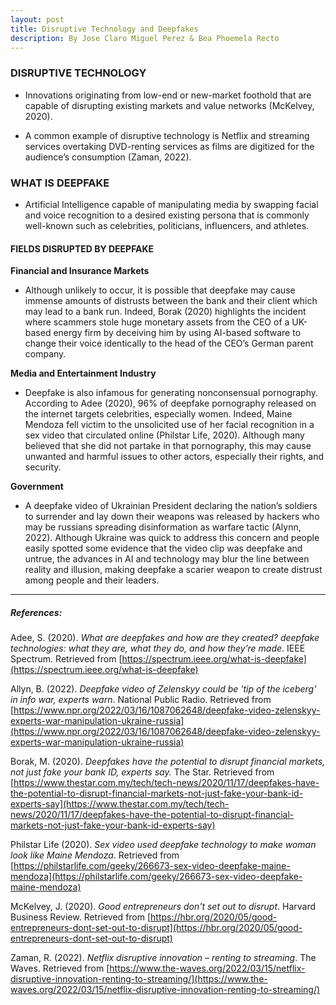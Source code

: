 ```yaml
---
layout: post 
title: Disruptive Technology and Deepfakes
description: By Jose Claro Miguel Perez & Bea Phoemela Recto
---
```


### DISRUPTIVE TECHNOLOGY

- Innovations originating from low-end or new-market foothold that are capable of disrupting existing markets and value networks (McKelvey, 2020).
  
- A common example of disruptive technology is Netflix and streaming services overtaking DVD-renting services as films are digitized for the audience’s consumption (Zaman, 2022).
  
### WHAT IS DEEPFAKE

- Artificial Intelligence capable of manipulating media by swapping facial and voice recognition to a desired existing persona that is commonly well-known such as celebrities, politicians, influencers, and athletes.
  
#### FIELDS DISRUPTED BY DEEPFAKE

**Financial and Insurance Markets**
      
- Although unlikely to occur, it is possible that deepfake may cause immense amounts of distrusts between the bank and their client which may lead to a bank run. Indeed, Borak (2020) highlights the incident where scammers stole huge monetary assets from the CEO of a UK-based energy firm by deceiving him by using AI-based software to change their voice identically to the head of the CEO’s German parent company.
            
**Media and Entertainment Industry**
    
- Deepfake is also infamous for generating nonconsensual pornography. According to Adee (2020), 96% of deepfake pornography released on the internet targets celebrities, especially women. Indeed, Maine Mendoza fell victim to the unsolicited use of her facial recognition in a sex video that circulated online (Philstar Life, 2020). Although many believed that she did not partake in that pornography, this may cause unwanted and harmful issues to other actors, especially their rights, and security.
     
**Government**

- A deepfake video of Ukrainian President declaring the nation’s soldiers to surrender and lay down their weapons was released by hackers who may be russians spreading disinformation as warfare tactic (Alynn, 2022). Although Ukraine was quick to address this concern and people easily spotted some evidence that the video clip was deepfake and untrue, the advances in AI and technology may blur the line between reality and illusion, making deepfake a scarier weapon to create distrust among people and their leaders.

---

##### References:

Adee, S. (2020). _What are deepfakes and how are they created? deepfake technologies: what they are, what they do, and how they’re made_. IEEE Spectrum. Retrieved from [https://spectrum.ieee.org/what-is-deepfake](https://spectrum.ieee.org/what-is-deepfake)
         
Allyn, B. (2022). _Deepfake video of Zelenskyy could be 'tip of the iceberg' in info war, experts warn_. National Public Radio. Retrieved from [https://www.npr.org/2022/03/16/1087062648/deepfake-video-zelenskyy-experts-war-manipulation-ukraine-russia](https://www.npr.org/2022/03/16/1087062648/deepfake-video-zelenskyy-experts-war-manipulation-ukraine-russia)

Borak, M. (2020). _Deepfakes have the potential to disrupt financial markets, not just fake your bank ID, experts say._ The Star. Retrieved from [https://www.thestar.com.my/tech/tech-news/2020/11/17/deepfakes-have-the-potential-to-disrupt-financial-markets-not-just-fake-your-bank-id-experts-say](https://www.thestar.com.my/tech/tech-news/2020/11/17/deepfakes-have-the-potential-to-disrupt-financial-markets-not-just-fake-your-bank-id-experts-say)

Philstar Life (2020). _Sex video used deepfake technology to make woman look like Maine Mendoza_. Retrieved from [https://philstarlife.com/geeky/266673-sex-video-deepfake-maine-mendoza](https://philstarlife.com/geeky/266673-sex-video-deepfake-maine-mendoza)

McKelvey, J. (2020). _Good entrepreneurs don't set out to disrupt_. Harvard Business Review. Retrieved from [https://hbr.org/2020/05/good-entrepreneurs-dont-set-out-to-disrupt](https://hbr.org/2020/05/good-entrepreneurs-dont-set-out-to-disrupt)

Zaman, R. (2022). _Netflix disruptive innovation – renting to streaming_. The Waves. Retrieved from [https://www.the-waves.org/2022/03/15/netflix-disruptive-innovation-renting-to-streaming/](https://www.the-waves.org/2022/03/15/netflix-disruptive-innovation-renting-to-streaming/)
